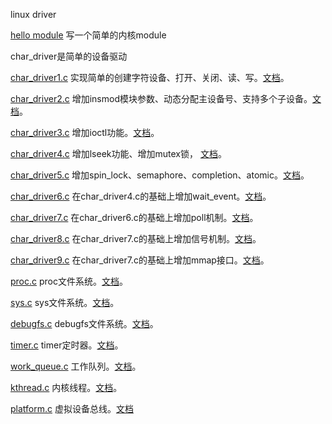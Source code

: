 linux driver

[hello module](https://github.com/sloongz/linux_driver/tree/master/hello_module) 写一个简单的内核module

char_driver是简单的设备驱动

[char_driver1.c](https://github.com/sloongz/linux_driver/blob/master/char_driver/char_driver1.c) 实现简单的创建字符设备、打开、关闭、读、写。[文档](https://sloongz.github.io/2019/08/25/char%20driver（一）/)。

[char_driver2.c](https://github.com/sloongz/linux_driver/blob/master/char_driver/char_driver2.c) 增加insmod模块参数、动态分配主设备号、支持多个子设备。[文档](https://sloongz.github.io/2019/08/25/char%20driver（二）/)。

[char_driver3.c](https://github.com/sloongz/linux_driver/blob/master/char_driver/char_driver3.c) 增加ioctl功能。[文档](https://sloongz.github.io/2019/08/25/char%20driver（三）/)。

[char_driver4.c](https://github.com/sloongz/linux_driver/blob/master/char_driver/char_driver4.c) 增加lseek功能、增加mutex锁， [文档](https://sloongz.github.io/2019/08/25/char%20driver（四）/)。

[char_driver5.c](https://github.com/sloongz/linux_driver/blob/master/char_driver/char_driver5.c) 增加spin_lock、semaphore、completion、atomic。[文档](https://sloongz.github.io/2019/08/25/char%20driver（五）/)。

[char_driver6.c](https://github.com/sloongz/linux_driver/blob/master/char_driver/char_driver6.c) 在char_driver4.c的基础上增加wait_event。[文档](https://sloongz.github.io/2019/08/25/char%20driver（六）/)。

[char_driver7.c](https://github.com/sloongz/linux_driver/blob/master/char_driver/char_driver7.c) 在char_driver6.c的基础上增加poll机制。[文档](https://sloongz.github.io/2019/08/25/char%20driver（七）/)。

[char_driver8.c](https://github.com/sloongz/linux_driver/blob/master/char_driver/char_driver8.c) 在char_driver7.c的基础上增加信号机制。[文档](https://sloongz.github.io/2019/08/25/char%20driver（八）/)。

[char_driver9.c](https://github.com/sloongz/linux_driver/blob/master/char_driver/char_driver9.c) 在char_driver7.c的基础上增加mmap接口。[文档](https://sloongz.github.io/2019/08/25/char%20driver（九）/)。

[proc.c](https://github.com/sloongz/linux_driver/blob/master/proc/proc.c) proc文件系统。[文档](https://sloongz.github.io/2019/10/10/proc（十）/)。

[sys.c](https://github.com/sloongz/linux_driver/blob/master/sys/sys.c) sys文件系统。[文档](https://sloongz.github.io/2019/10/10/sys（十一）/)。

[debugfs.c](https://github.com/sloongz/linux_driver/blob/master/debugfs/debugfs.c) debugfs文件系统。[文档](https://sloongz.github.io/2019/10/10/debugfs（十二）/)。

[timer.c](https://github.com/sloongz/linux_driver/blob/master/timer/timer.c) timer定时器。[文档](https://sloongz.github.io/2019/10/10/timer（十三）/)。

[work_queue.c](https://github.com/sloongz/linux_driver/blob/master/work/work_queue.c) 工作队列。[文档](https://sloongz.github.io/2019/10/10/work_queue（十四）/)。

[kthread.c](https://github.com/sloongz/linux_driver/blob/master/kthread/kthread.c) 内核线程。[文档](https://sloongz.github.io/2019/10/21/kthread（十五）/)。

[platform.c](https://github.com/sloongz/linux_driver/blob/master/platform/platform.c) 虚拟设备总线。[文档](https://sloongz.github.io/2019/10/21/platform（十六）/)
